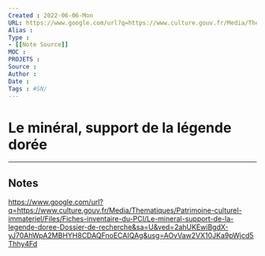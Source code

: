 ```yaml
---
Created : 2022-06-06-Mon
URL: https://www.google.com/url?q=https://www.culture.gouv.fr/Media/Thematiques/Patrimoine-culturel-immateriel/Files/Fiches-inventaire-du-PCI/Le-mineral-support-de-la-legende-doree-Dossier-de-recherche&sa=U&ved=2ahUKEwiBgdX-yJ70AhWpA2MBHYH8CDAQFnoECAIQAg&usg=AOvVaw2VX10JKa9pWjcd5Thhy4Fd
Alias :
Type : 
- [[Note Source]]
MOC : 
PROJETS :
Source :
Author :
Date :
Tags : #SN/
---
```


# Le minéral, support de la légende dorée


***

## Notes
https://www.google.com/url?q=https://www.culture.gouv.fr/Media/Thematiques/Patrimoine-culturel-immateriel/Files/Fiches-inventaire-du-PCI/Le-mineral-support-de-la-legende-doree-Dossier-de-recherche&sa=U&ved=2ahUKEwiBgdX-yJ70AhWpA2MBHYH8CDAQFnoECAIQAg&usg=AOvVaw2VX10JKa9pWjcd5Thhy4Fd